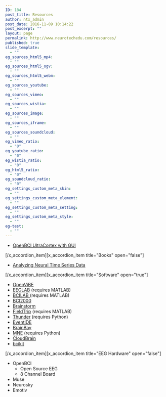 ```yaml
---
ID: 184
post_title: Resources
author: ntx_admin
post_date: 2016-11-09 10:14:22
post_excerpt: ""
layout: page
permalink: http://www.neurotechedu.com/resources/
published: true
slide_template:
  - ""
eg_sources_html5_mp4:
  - ""
eg_sources_html5_ogv:
  - ""
eg_sources_html5_webm:
  - ""
eg_sources_youtube:
  - ""
eg_sources_vimeo:
  - ""
eg_sources_wistia:
  - ""
eg_sources_image:
  - ""
eg_sources_iframe:
  - ""
eg_sources_soundcloud:
  - ""
eg_vimeo_ratio:
  - "0"
eg_youtube_ratio:
  - "0"
eg_wistia_ratio:
  - "0"
eg_html5_ratio:
  - "0"
eg_soundcloud_ratio:
  - "0"
eg_settings_custom_meta_skin:
  - ""
eg_settings_custom_meta_element:
  - ""
eg_settings_custom_meta_setting:
  - ""
eg_settings_custom_meta_style:
  - ""
eg-test:
  - ""
---
```

<ul>
 	<li><a href="https://www.youtube.com/watch?v=agV1B2l-QLw">OpenBCI UltraCortex with GUI</a></li>
</ul>[/x_accordion_item][x_accordion_item title="Books" open="false"]<ul>
 	<li><a href="https://mitpress.mit.edu/books/analyzing-neural-time-series-data">Analyzing Neural Time Series Data</a></li>
</ul>[/x_accordion_item][x_accordion_item title="Software" open="true"]<ul>
 	<li><a href="http://openvibe.inria.fr/">OpenViBE</a></li>
 	<li><a href="https://sccn.ucsd.edu/eeglab/">EEGLAB</a> (requires MATLAB)</li>
 	<li><a href="https://sccn.ucsd.edu/wiki/BCILAB">BCILAB </a>(requires MATLAB)</li>
 	<li><a href="http://www.schalklab.org/research/bci2000">BCI2000</a></li>
 	<li><a href="http://neuroimage.usc.edu/brainstorm/">Brainstorm</a></li>
 	<li><a href="http://www.fieldtriptoolbox.org/getting_started">FieldTrip</a> (requires MATLAB)</li>
 	<li><a href="https://github.com/thunder-project/thunder">Thunder</a> (requires Python)</li>
 	<li><a href="http://okazolab.com/">EventIDE</a></li>
 	<li><a href="http://www.shifz.org/brainbay/">BrainBay</a></li>
 	<li><a href="http://martinos.org/mne/stable/index.html">MNE</a> (requires Python)</li>
 	<li><a href="http://getcloudbrain.com/">CloudBrain</a></li>
 	<li><a href="https://github.com/octopicorn/bcikit">bcikit</a></li>
</ul>[/x_accordion_item][x_accordion_item title="EEG Hardware" open="false"]<ul>
 	<li>OpenBCI
<ul>
 	<li>Open Source EEG</li>
 	<li>8 Channel Board</li>
</ul>
</li>
 	<li>Muse</li>
 	<li>Neurosky</li>
 	<li>Emotiv</li>
</ul>